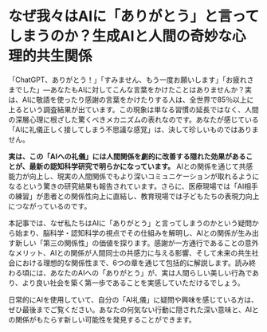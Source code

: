 # なぜ我々はAIに「ありがとう」と言ってしまうのか？生成AIと人間の奇妙な心理的共生関係

「ChatGPT、ありがとう！」「すみません、もう一度お願いします」「お疲れさまでした」—あなたもAIに対してこんな言葉をかけたことはありませんか？実は、AIに敬語を使ったり感謝の言葉をかけたりする人は、全世界で85％以上に上るという調査結果が出ています。この現象は単なる習慣の延長ではなく、人間の深層心理に根ざした驚くべきメカニズムの表れなのです。あなたが感じている「AIに礼儀正しく接してしまう不思議な感覚」は、決して珍しいものではありません。

**実は、この「AIへの礼儀」には人間関係を劇的に改善する隠れた効果があることが、最新の認知科学研究で明らかになっています。** AIとの関係を通じて共感能力が向上し、現実の人間関係でもより深いコミュニケーションが取れるようになるという驚きの研究結果も報告されています。さらに、医療現場では「AI相手の練習」が患者との関係性向上に直結し、教育現場では子どもたちの表現力向上につながっているのです。

本記事では、なぜ私たちはAIに「ありがとう」と言ってしまうのかという疑問から始まり、脳科学・認知科学の視点でその仕組みを解明し、AIとの関係が生み出す新しい「第三の関係性」の価値を探ります。感謝が一方通行であることの意外なメリット、AIとの関係が人間同士の共感力に与える影響、そして未来の共生社会における理想的な関係性まで、6つの章を通じて包括的に解説します。読み終わる頃には、あなたのAIへの「ありがとう」が、実は人間らしい美しい行為であり、より良い社会を築く第一歩であることを実感していただけるでしょう。

日常的にAIを使用していて、自分の「AI礼儀」に疑問や興味を感じている方は、ぜひ最後までご覧ください。あなたの何気ない行動に隠された深い意味と、AIとの関係がもたらす新しい可能性を発見することができます。